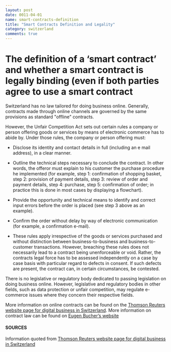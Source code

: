 ```yaml
---
layout: post
date: 0011-04-01
name: smart-contracts-definition
title: "Smart Contracts Definition and Legality"
category: switzerland
comments: true
---
```


# The definition of a ‘smart contract’ and whether a smart contract is legally binding (even if both parties agree to use a smart contract

Switzerland has no law tailored for doing business online. Generally, contracts made through online channels are governed by the same provisions as standard "offline" contracts. 

However, the Unfair Competition Act sets out certain rules a company or person offering goods or services by means of electronic commerce has to abide by. Under those rules, the company or person offering must:

   * Disclose its identity and contact details in full (including an e mail address), in a clear manner. 
   
   * Outline the technical steps necessary to conclude the contract. In other words, the offeror must explain to his customer the purchase procedure he implemented (for example, step 1: confirmation of shopping basket, step 2: provision of payment details, step 3: review of order and payment details, step 4: purchase, step 5: confirmation of order; in practice this is done in most cases by displaying a flowchart). 
   
   * Provide the opportunity and technical means to identify and correct input errors before the order is placed (see step 3 above as an example). 
   
   * Confirm the order without delay by way of electronic communication (for example, a confirmation e-mail).
   
   * These rules apply irrespective of the goods or services purchased and without distinction between business-to-business and business-to-customer transactions. However, breaching these rules does not necessarily lead to a contract being unenforceable or void. Rather, the contracts legal force has to be assessed independently on a case by case basis with particular regard to defects in consent. If such defects are present, the contract can, in certain circumstances, be contested.

There is no legislative or regulatory body dedicated to passing legislation on doing business online. However, legislative and regulatory bodies in other fields, such as data protection or unfair competition, may regulate e-commerce issues where they concern their respective fields.

More information on online contracts can be found on the [Thomson Reuters website page for digital business in Switzerland](https://uk.practicallaw.thomsonreuters.com/6-618-4863?transitionType=Default&contextData=(sc.Default)&firstPage=true&bhcp=1). 
More information on contract law can be found on [Eugen Bucher’s website](http://www.eugenbucher.ch/pdf_files/86.pdf)

#### SOURCES 
Information quoted from [Thomson Reuters website page for digital business in Switzerland](https://uk.practicallaw.thomsonreuters.com/6-618-4863?transitionType=Default&contextData=(sc.Default)&firstPage=true&bhcp=1)
